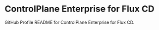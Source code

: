 # ControlPlane Enterprise for Flux CD

GitHub Profile README for ControlPlane Enterprise for Flux CD.
